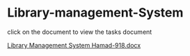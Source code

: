 # Library-management-System

click on the document to view the tasks document

[Library Management System Hamad-918.docx](https://github.com/Hamad-918/Library-management-System/files/7010317/Library.Management.System.Hamad-918.docx)

